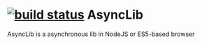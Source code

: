 [![build status](https://secure.travis-ci.org/medns/AsyncLib.png)](http://travis-ci.org/medns/AsyncLib)
AsyncLib
========

AsyncLib is a asynchronous lib in NodeJS or ES5-based browser